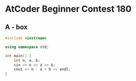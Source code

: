 # AtCoder Beginner Contest 180
## A - box
```cpp
#include <iostream>

using namespace std;

int main() {
    int n, a, b;
    cin >> n >> a >> b;
    cout << n - a + b << endl;
}
```
